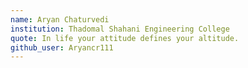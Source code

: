 ```yaml
---
name: Aryan Chaturvedi
institution: Thadomal Shahani Engineering College
quote: In life your attitude defines your altitude.
github_user: Aryancr111
---
```

